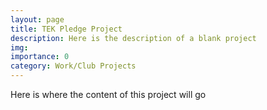```yaml
---
layout: page
title: TEK Pledge Project
description: Here is the description of a blank project
img:
importance: 0
category: Work/Club Projects
---
```

Here is where the content of this project will go
